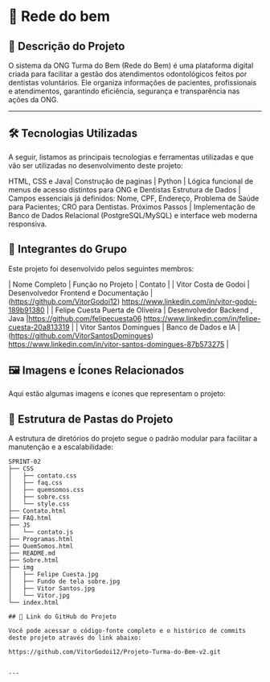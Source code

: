 # 🚀 Rede do bem

## 📝 Descrição do Projeto

O sistema da ONG Turma do Bem (Rede do Bem) é uma plataforma digital criada para facilitar a gestão dos atendimentos odontológicos feitos por dentistas voluntários. Ele organiza informações de pacientes, profissionais e atendimentos, garantindo eficiência, segurança e transparência nas ações da ONG.

---

## 🛠️ Tecnologias Utilizadas

A seguir, listamos as principais tecnologias e ferramentas utilizadas e que vão ser utilizadas no desenvolvimento deste projeto:

HTML, CSS e Java|  Construção de paginas |
Python | Lógica funcional de menus de acesso distintos para ONG e Dentistas
Estrutura de Dados | Campos essenciais já definidos: Nome, CPF, Endereço, Problema de Saúde para Pacientes; CRO para Dentistas.
Próximos Passos | Implementação de Banco de Dados Relacional (PostgreSQL/MySQL) e interface web moderna responsiva.

## 👥 Integrantes do Grupo

Este projeto foi desenvolvido pelos seguintes membros:

| Nome Completo | Função no Projeto | Contato |
| Vitor Costa de Godoi | Desenvolvedor Frontend e Documentação | (https://github.com/VitorGodoi12) https://www.linkedin.com/in/vitor-godoi-189b91380 |
| Felipe Cuesta Puerta de Oliveira | Desenvolvedor Backend , Java |https://github.com/felipecuesta06 https://www.linkedin.com/in/felipe-cuesta-20a813319 |
| Vitor Santos Domingues | Banco de Dados e IA | (https://github.com/VitorSantosDomingues) https://www.linkedin.com/in/vitor-santos-domingues-87b573275 |

## 🖼️ Imagens e Ícones Relacionados

Aqui estão algumas imagens e ícones que representam o projeto:

## 📂 Estrutura de Pastas do Projeto

A estrutura de diretórios do projeto segue o padrão modular para facilitar a manutenção e a escalabilidade:

```
SPRINT-02
├── CSS
│   ├── contato.css
│   ├── faq.css
│   ├── quemsomos.css
│   ├── sobre.css
│   └── style.css
├── Contato.html
├── FAQ.html
├── JS
│   └── contato.js
├── Programas.html
├── QuemSomos.html
├── README.md
├── Sobre.html
├── img
│   ├── Felipe Cuesta.jpg
│   ├── Fundo de tela sobre.jpg
│   ├── Vitor Santos.jpg
│   └── Vitor.jpg
└── index.html

## 🔗 Link do GitHub do Projeto

Você pode acessar o código-fonte completo e o histórico de commits deste projeto através do link abaixo:

https://github.com/VitorGodoi12/Projeto-Turma-do-Bem-v2.git


---

